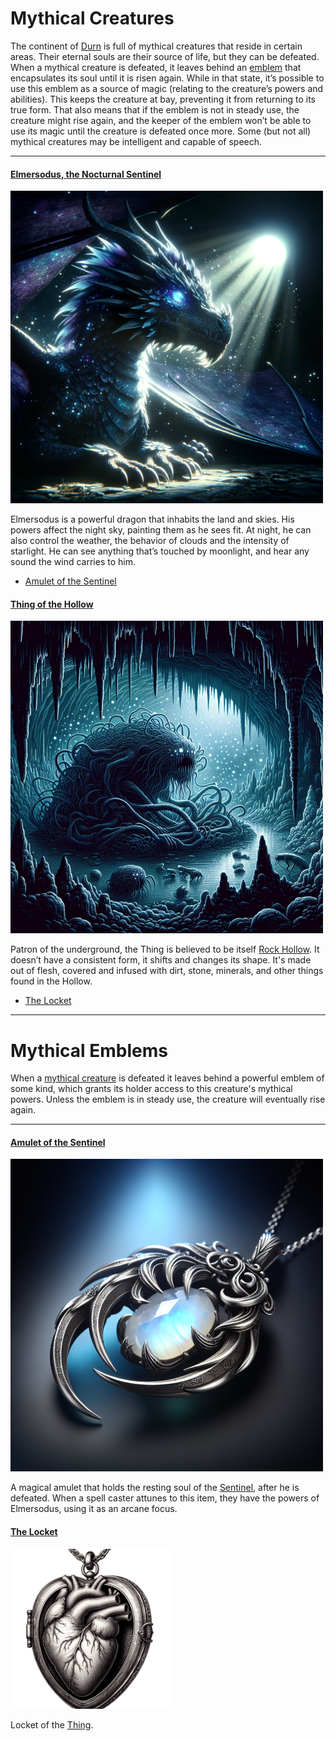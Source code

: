 <title>Mythical Creatures</title>

# Mythical Creatures
The continent of [Durn](durn.md#durn) is full of mythical creatures that reside in certain areas. Their eternal souls are their source of life, but they can be defeated. When a mythical creature is defeated, it leaves behind an [emblem](#mythical-emblems) that encapsulates its soul until it is risen again. While in that state, it’s possible to use this emblem as a source of magic (relating to the creature’s powers and abilities). This keeps the creature at bay, preventing it from returning to its true form. That also means that if the emblem is not in steady use, the creature might rise again, and the keeper of the emblem won’t be able to use its magic until the creature is defeated once more.
Some (but not all) mythical creatures may be intelligent and capable of speech.

---

#### [Elmersodus, the Nocturnal Sentinel](the-nocturnal-pact.md#elmersodus-the-nocturnal-sentinel)

![elmersodus](../images/elmersodus.png)

Elmersodus is a powerful dragon that inhabits the land and skies. His powers affect the night sky, painting them as he sees fit. At night, he can also control the weather, the behavior of clouds and the intensity of starlight. He can see anything that’s touched by moonlight, and hear any sound the wind carries to him.
- [Amulet of the Sentinel](#amulet-of-the-sentinel)

#### [Thing of the Hollow](rock-hollow.md#thing-of-the-hollow)

![thing of the  hollow](../images/thing-of-the-hollow.png)

Patron of the underground, the Thing is believed to be itself [Rock Hollow](rock-hollow.md#rock-hollow). It doesn’t have a consistent form, it shifts and changes its shape. It's made out of flesh, covered and infused with dirt, stone, minerals, and other things found in the Hollow.
- [The Locket](#the-locket)

---

# Mythical Emblems
When a [mythical creature](#mythical-creatures) is defeated it leaves behind a powerful emblem of some kind, which grants its holder access to this creature's mythical powers. Unless the emblem is in steady use, the creature will eventually rise again.

---

#### [Amulet of the Sentinel](../items/sentinel-amulet.md#amulet-of-the-sentinel)

![amulet of the sentinel](../images/sentinel-amulet.png)

A magical amulet that holds the resting soul of the [Sentinel](#elmersodus-the-nocturnal-sentinel), after he is defeated. When a spell caster attunes to this item, they have the powers of Elmersodus, using it as an arcane focus.

#### [The Locket](../items/the-locket.md#the-locket)

![the locket](../images/the-locket.png)

Locket of the [Thing](#thing-of-the-hollow).
